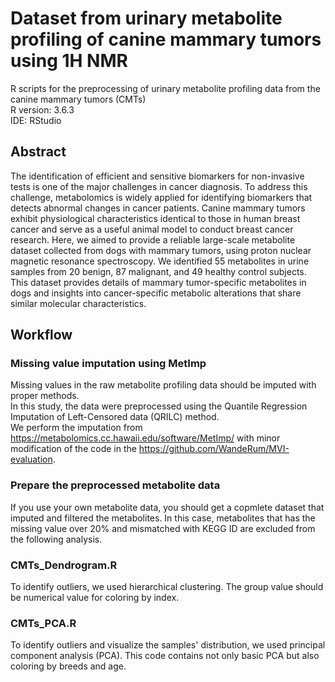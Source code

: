 # Dataset from urinary metabolite profiling of canine mammary tumors using 1H NMR
R scripts for the preprocessing of urinary metabolite profiling data from the canine mammary tumors (CMTs) \
R version: 3.6.3 \
IDE: RStudio 

## Abstract
The identification of efficient and sensitive biomarkers for non-invasive tests is one of the major challenges in cancer diagnosis. To address this challenge, metabolomics is widely applied for identifying biomarkers that detects abnormal changes in cancer patients. Canine mammary tumors exhibit physiological characteristics identical to those in human breast cancer and serve as a useful animal model to conduct breast cancer research. Here, we aimed to provide a reliable large-scale metabolite dataset collected from dogs with mammary tumors, using proton nuclear magnetic resonance spectroscopy. We identified 55 metabolites in urine samples from 20 benign, 87 malignant, and 49 healthy control subjects. This dataset provides details of mammary tumor-specific metabolites in dogs and insights into cancer-specific metabolic alterations that share similar molecular characteristics.

## Workflow

### Missing value imputation using MetImp
Missing values in the raw metabolite profiling data should be imputed with proper methods. \
In this study, the data were preprocessed using the Quantile Regression Imputation of Left-Censored data (QRILC) method. \
We perform the imputation from https://metabolomics.cc.hawaii.edu/software/MetImp/ with minor modification of the code in the https://github.com/WandeRum/MVI-evaluation. 

### Prepare the preprocessed metabolite data 
If you use your own metabolite data, you should get a copmlete dataset that imputed and filtered the metabolites.
In this case, metabolites that has the missing value over 20% and mismatched with KEGG ID are excluded from the following analysis.

### CMTs_Dendrogram.R
To identify outliers, we used hierarchical clustering. The group value should be numerical value for coloring by index.

### CMTs_PCA.R
To identify outliers and visualize the samples' distribution, we used principal component analysis (PCA). This code contains not only basic PCA but also coloring by breeds and age.
